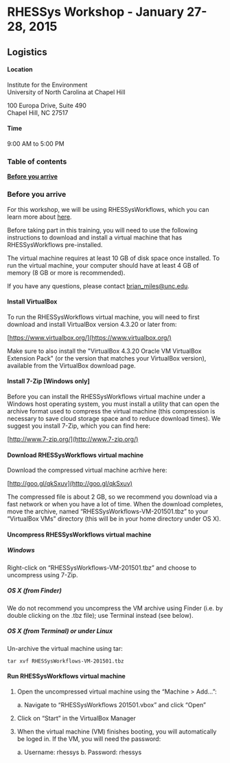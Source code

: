 # RHESSys Workshop - January 27-28, 2015
## Logistics

#### Location
Institute for the Environment  
University of North Carolina at Chapel Hill 
 
100 Europa Drive, Suite 490  
Chapel Hill, NC 27517

#### Time
9:00 AM to 5:00 PM

### Table of contents
**[Before you arrive](#before-you-arrive)**

### Before you arrive
For this workshop, we will be using RHESSysWorkflows, which you can learn more about [here](https://github.com/selimnairb/RHESSysWorkflows).

Before taking part in this training, you will need to use the following instructions to download and install a virtual machine that has RHESSysWorkflows pre-installed.The virtual machine requires at least 10 GB of disk space once installed.  To run the virtual machine, your computer should have at least 4 GB of memory (8 GB or more is recommended).If you have any questions, please contact brian_miles@unc.edu.

#### Install VirtualBox
To run the RHESSysWorkflows virtual machine, you will need to first download and install VirtualBox version 4.3.20 or later from:[https://www.virtualbox.org/](https://www.virtualbox.org/)Make sure to also install the "VirtualBox 4.3.20 Oracle VM VirtualBox Extension Pack" (or the version that matches your VirtualBox version), available from the VirtualBox download page.
#### Install 7-Zip [Windows only]
Before you can install the RHESSysWorkflows virtual machine under a Windows host operating system, you must install a utility that can open the archive format used to compress the virtual machine (this compression is necessary to save cloud storage space and to reduce download times).  We suggest you install 7-Zip, which you can find here:

[http://www.7-zip.org/](http://www.7-zip.org/)#### Download RHESSysWorkflows virtual machine
Download the compressed virtual machine acrhive here:

[http://goo.gl/qkSxuv](http://goo.gl/qkSxuv)

The compressed file is about 2 GB, so we recommend you download via a fast network or when you have a lot of time.  When the download completes, move the archive, named “RHESSysWorkflows-VM-201501.tbz” to your “VirtualBox VMs” directory (this will be in your home directory under OS X).

#### Uncompress RHESSysWorkflows virtual machine##### WindowsRight-click on “RHESSysWorkflows-VM-201501.tbz” and choose to uncompress using 7-Zip.
##### OS X (from Finder)We do not recommend you uncompress the VM archive using Finder (i.e. by double clicking on the .tbz file); use Terminal instead (see below).##### OS X (from Terminal) or under Linux
Un-archive the virtual machine using tar:    tar xvf RHESSysWorkflows-VM-201501.tbz#### Run RHESSysWorkflows virtual machine1.	Open the uncompressed virtual machine using the “Machine > Add…”:
	a.	Navigate to “RHESSysWorkflows 201501.vbox” and click “Open”2.	Click on “Start” in the VirtualBox Manager3.	When the virtual machine (VM) finishes booting, you will automatically be loged in.  If the VM, you will need the password:
	a.  Username: rhessys	b.	Password: rhessys